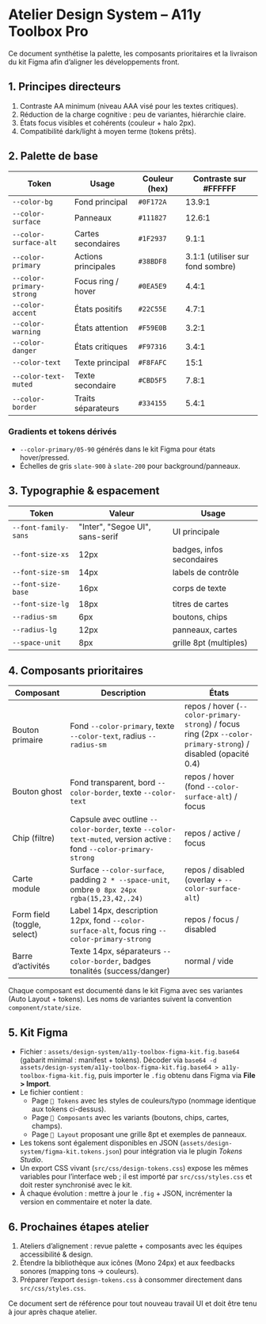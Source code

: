 # Atelier Design System – A11y Toolbox Pro

Ce document synthétise la palette, les composants prioritaires et la livraison du kit Figma afin d’aligner les développements front.

## 1. Principes directeurs

1. Contraste AA minimum (niveau AAA visé pour les textes critiques).
2. Réduction de la charge cognitive : peu de variantes, hiérarchie claire.
3. États focus visibles et cohérents (couleur + halo 2px).
4. Compatibilité dark/light à moyen terme (tokens prêts).

## 2. Palette de base

| Token | Usage | Couleur (hex) | Contraste sur #FFFFFF |
| --- | --- | --- | --- |
| `--color-bg` | Fond principal | `#0F172A` | 13.9:1 |
| `--color-surface` | Panneaux | `#111827` | 12.6:1 |
| `--color-surface-alt` | Cartes secondaires | `#1F2937` | 9.1:1 |
| `--color-primary` | Actions principales | `#38BDF8` | 3.1:1 (utiliser sur fond sombre) |
| `--color-primary-strong` | Focus ring / hover | `#0EA5E9` | 4.4:1 |
| `--color-accent` | États positifs | `#22C55E` | 4.7:1 |
| `--color-warning` | États attention | `#F59E0B` | 3.2:1 |
| `--color-danger` | États critiques | `#F97316` | 3.4:1 |
| `--color-text` | Texte principal | `#F8FAFC` | 15:1 |
| `--color-text-muted` | Texte secondaire | `#CBD5F5` | 7.8:1 |
| `--color-border` | Traits séparateurs | `#334155` | 5.4:1 |

### Gradients et tokens dérivés

- `--color-primary/05-90` générés dans le kit Figma pour états hover/pressed.
- Échelles de gris `slate-900` à `slate-200` pour background/panneaux.

## 3. Typographie & espacement

| Token | Valeur | Usage |
| --- | --- | --- |
| `--font-family-sans` | "Inter", "Segoe UI", sans-serif | UI principale |
| `--font-size-xs` | 12px | badges, infos secondaires |
| `--font-size-sm` | 14px | labels de contrôle |
| `--font-size-base` | 16px | corps de texte |
| `--font-size-lg` | 18px | titres de cartes |
| `--radius-sm` | 6px | boutons, chips |
| `--radius-lg` | 12px | panneaux, cartes |
| `--space-unit` | 8px | grille 8pt (multiples) |

## 4. Composants prioritaires

| Composant | Description | États |
| --- | --- | --- |
| Bouton primaire | Fond `--color-primary`, texte `--color-text`, radius `--radius-sm` | repos / hover (`--color-primary-strong`) / focus ring (2px `--color-primary-strong`) / disabled (opacité 0.4) |
| Bouton ghost | Fond transparent, bord `--color-border`, texte `--color-text` | repos / hover (fond `--color-surface-alt`) / focus |
| Chip (filtre) | Capsule avec outline `--color-border`, texte `--color-text-muted`, version active : fond `--color-primary-strong` | repos / active / focus |
| Carte module | Surface `--color-surface`, padding `2 * --space-unit`, ombre `0 8px 24px rgba(15,23,42,.24)` | repos / disabled (overlay + `--color-surface-alt`) |
| Form field (toggle, select) | Label 14px, description 12px, fond `--color-surface-alt`, focus ring `--color-primary-strong` | repos / focus / disabled |
| Barre d’activités | Texte 14px, séparateurs `--color-border`, badges tonalités (success/danger) | normal / vide |

Chaque composant est documenté dans le kit Figma avec ses variantes (Auto Layout + tokens). Les noms de variantes suivent la convention `component/state/size`.

## 5. Kit Figma

- Fichier : `assets/design-system/a11y-toolbox-figma-kit.fig.base64` (gabarit minimal : manifest + tokens). Décoder via `base64 -d assets/design-system/a11y-toolbox-figma-kit.fig.base64 > a11y-toolbox-figma-kit.fig`, puis importer le `.fig` obtenu dans Figma via **File > Import**.
- Le fichier contient :
  - Page `🎨 Tokens` avec les styles de couleurs/typo (nommage identique aux tokens ci-dessus).
  - Page `🧱 Composants` avec les variants (boutons, chips, cartes, champs).
  - Page `📐 Layout` proposant une grille 8pt et exemples de panneaux.
- Les tokens sont également disponibles en JSON (`assets/design-system/figma-kit.tokens.json`) pour intégration via le plugin *Tokens Studio*.
- Un export CSS vivant (`src/css/design-tokens.css`) expose les mêmes variables pour l’interface web ; il est importé par `src/css/styles.css` et doit rester synchronisé avec le kit.
- À chaque évolution : mettre à jour le `.fig` + JSON, incrémenter la version en commentaire et noter la date.

## 6. Prochaines étapes atelier

1. Ateliers d’alignement : revue palette + composants avec les équipes accessibilité & design.
2. Étendre la bibliothèque aux icônes (Mono 24px) et aux feedbacks sonores (mapping tons → couleurs).
3. Préparer l’export `design-tokens.css` à consommer directement dans `src/css/styles.css`.

Ce document sert de référence pour tout nouveau travail UI et doit être tenu à jour après chaque atelier.

